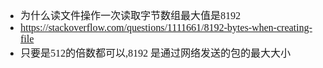 <font face="Simsun" size=3>

- 为什么读文件操作一次读取字节数组最大值是8192
- https://stackoverflow.com/questions/1111661/8192-bytes-when-creating-file
- 只要是512的倍数都可以,8192 是通过网络发送的包的最大大小


</font>